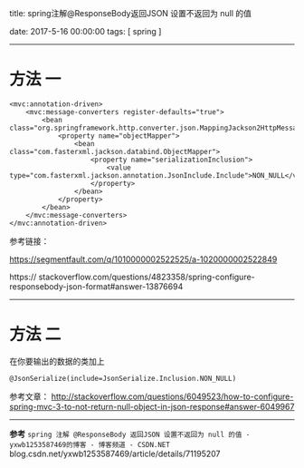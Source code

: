 title:  spring注解@ResponseBody返回JSON 设置不返回为 null 的值


date: 2017-5-16 00:00:00
tags: [ spring ]



---


# 方法 一

```
<mvc:annotation-driven>
    <mvc:message-converters register-defaults="true">
        <bean class="org.springframework.http.converter.json.MappingJackson2HttpMessageConverter">
            <property name="objectMapper">
                <bean class="com.fasterxml.jackson.databind.ObjectMapper">
                    <property name="serializationInclusion">
                        <value type="com.fasterxml.jackson.annotation.JsonInclude.Include">NON_NULL</value>
                    </property>
                </bean>
            </property>
        </bean>
    </mvc:message-converters>
</mvc:annotation-driven>
```
参考链接：

https://segmentfault.com/q/1010000002522525/a-1020000002522849

https:// stackoverflow.com/questions/4823358/spring-configure-responsebody-json-format#answer-13876694



---
# 方法 二
在你要输出的数据的类加上
```
@JsonSerialize(include=JsonSerialize.Inclusion.NON_NULL)
```
参考文章：
http://stackoverflow.com/questions/6049523/how-to-configure-spring-mvc-3-to-not-return-null-object-in-json-response#answer-6049967


---
**参考**
`spring 注解 @ResponseBody 返回JSON 设置不返回为 null 的值 - yxwb1253587469的博客 - 博客频道 - CSDN.NET`
blog.csdn.net/yxwb1253587469/article/details/71195207
